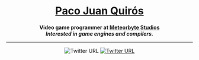 <h1 style="border-bottom: none;" align="center">
    <a href="https://github.com/pacojq/">Paco Juan Quirós</a>
</h1>

<p align="center">
  <strong>
    Video game programmer at <a href="https://meteorbytestudios.com">Meteorbyte Studios</a>
    <br>
    <i>Interested in game engines and compilers.</i>
  </strong>
</p>

---

<p align="center">
  <img alt="Twitter URL" src="https://img.shields.io/twitter/url?color=blue&label=%40_thisIsPJ&logo=twitter&style=flat-square&url=https%3A%2F%2Ftwitter.com%2F_thisIsPJ">
  
  <a href="https://github.com/pacojq/pacojq/blob/master/Paco-Juan-Quiros_Game-Programmer-Resume.pdf">
  <img alt="Twitter URL" src="https://img.shields.io/static/v1?label=Resume&message=PDF&color=red&style=flat-square"></a>
</p>

